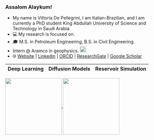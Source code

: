 ### Assalom Alaykum! 

-    My name is Vittoria De Pellegrini, I am Italian-Brazilian, and I am currently a PhD student King Abdullah University of Science and Technology in Saudi Arabia.
- 💻 My research is focused on.
- 🎓 M.S. in Petroleum Engineering, B.S. in Civil Engineering.
- Intern @ Aramco in geophysics. <img src="[https://www.aramco.com/-/media/images/brand/logo.png](https://www.google.com/search?client=safari&sca_esv=dcf525f11ea5bd34&rls=en&sxsrf=ADLYWIIPsmDIru4rfKhjjBSjH778Z-xlBA:1737200992120&q=aramco.&udm=2&fbs=AEQNm0Bdnzs83pBh-2jqw2jQ62Ly-jJ6gLLp4C0yKFy55ZEfI5RT8aZF28kxn7GG9PAxxnFkTzGgCho1cZ5DcDJajKiaoly7Q9qPvbhwMiz-BOjWWKizYCU-vqPcSeUgxYQeaNpR1N6QLY9bSY6dzWJR83KQ317kbatsxqK0JJZ-nf8ZWws6Gg9JgnjXh743Gk64ExoLcmdQeBHmqGk41uKDQaUEDUSLzg&sa=X&ved=2ahUKEwiCt6eAmv-KAxUkZ_EDHbVDITkQtKgLegQIFBAB&biw=1630&bih=939&dpr=2#vhid=m4Zrm54XB-Fo6M&vssid=mosaic)" alt="Aramco Logo" height="20">
- 🌐 [Website]() | [Linkedin]() | [ORCID]() | [ResearchGate]() | [Google Scholar]()

| Deep Learning  | Diffusion Models  | Reservoir Simulation |
|------------- | ------------- | ------------- |

<a href="https://github.com/anuraghazra/github-readme-stats">
  <img height=180 align="center" src="https://github-readme-stats.vercel.app/api?username=VittoDePe98&hide_rank=true&count_private=true&show_icons=true&custom_title=GitHub%20Stats&disable_animations=true&theme=holi&card_width=350" />
</a>
<a href="https://github.com/anuraghazra/convoychat">
  <img height=180 align="center" src="https://github-readme-stats.vercel.app/api/top-langs/?username=VittoDePe98&hide_progress=true&langs_count=10&count_private=true&size_weight=0.5&count_weight=0.5&theme=holi&card_width=300" />
</a>
